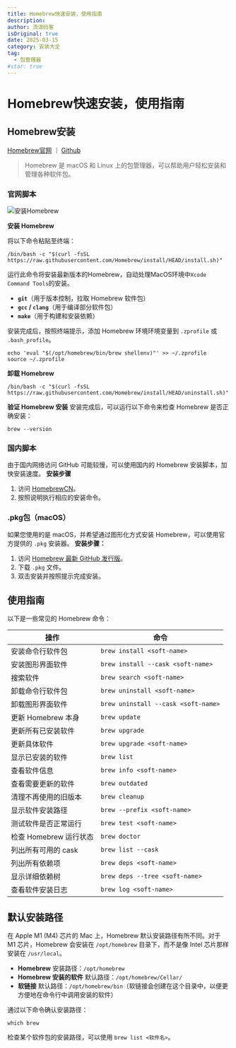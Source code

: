 ```yaml
---
title: Homebrew快速安装，使用指南
description:
author: 流浪码客
isOriginal: true
date: 2025-03-15
category: 安装大全
tag:
  - 包管理器
#star: true
---
```


# Homebrew快速安装，使用指南

## Homebrew安装

[Homebrew官网](https://brew.sh/zh-cn/) ｜ [Github](https://github.com/homebrew)

> Homebrew 是 macOS 和 Linux 上的包管理器，可以帮助用户轻松安装和管理各种软件包。

### 官网脚本

![安装Homebrew](http://img.geekyspace.cn/pictures/2025/20250312024222153.png)

**安装 Homebrew**

将以下命令粘贴至终端：
```shell
/bin/bash -c "$(curl -fsSL https://raw.githubusercontent.com/Homebrew/install/HEAD/install.sh)"
```
运行此命令将安装最新版本的Homebrew，自动处理MacOS环境中`Xcode Command Tools`的安装。
- **`git`**（用于版本控制，拉取 Homebrew 软件包）
- **`gcc` / `clang`**（用于编译部分软件包）
- **`make`**（用于构建和安装依赖）

安装完成后，按照终端提示，添加 Homebrew 环境环境变量到 `.zprofile` 或 `.bash_profile`。
```shell
echo 'eval "$(/opt/homebrew/bin/brew shellenv)"' >> ~/.zprofile
source ~/.zprofile
```
 
**卸载 Homebrew**
```shell
/bin/bash -c "$(curl -fsSL https://raw.githubusercontent.com/Homebrew/install/HEAD/uninstall.sh)"
```

**验证 Homebrew 安装**
安装完成后，可以运行以下命令来检查 Homebrew 是否正确安装：
```shell
brew --version
```

### 国内脚本

由于国内网络访问 GitHub 可能较慢，可以使用国内的 Homebrew 安装脚本，加快安装速度。
**安装步骤**
1. 访问 [HomebrewCN](https://gitee.com/cunkai/HomebrewCN)。
2. 按照说明执行相应的安装命令。

### .pkg包（macOS）

如果您使用的是 macOS，并希望通过图形化方式安装 Homebrew，可以使用官方提供的 `.pkg` 安装器。
**安装步骤：**
1. 访问 [Homebrew 最新 GitHub 发行版](https://github.com/Homebrew/brew/releases/latest)。
2. 下载 `.pkg` 文件。
3. 双击安装并按照提示完成安装。

## 使用指南

以下是一些常见的 Homebrew 命令：

| 操作               | 命令                                  |
| ---------------- | ----------------------------------- |
| 安装命令行软件包         | `brew install <soft-name>`          |
| 安装图形界面软件         | `brew install --cask <soft-name>`   |
| 搜索软件             | `brew search <soft-name>`           |
| 卸载命令行软件包         | `brew uninstall <soft-name>`        |
| 卸载图形界面软件         | `brew uninstall --cask <soft-name>` |
| 更新 Homebrew 本身   | `brew update`                       |
| 更新所有已安装软件        | `brew upgrade`                      |
| 更新具体软件           | `brew upgrade <soft-name>`          |
| 显示已安装的软件         | `brew list`                         |
| 查看软件信息           | `brew info <soft-name>`             |
| 查看需要更新的软件        | `brew outdated`                     |
| 清理不再使用的旧版本       | `brew cleanup`                      |
| 显示软件安装路径         | `brew --prefix <soft-name>`         |
| 测试软件是否正常运行       | `brew test <soft-name>`             |
| 检查 Homebrew 运行状态 | `brew doctor`                       |
| 列出所有可用的 cask     | `brew list --cask`                  |
| 列出所有依赖项          | `brew deps <soft-name>`             |
| 显示详细依赖树          | `brew deps --tree <soft-name>`      |
| 查看软件安装日志         | `brew log <soft-name>`              |
## 默认安装路径

在 Apple M1 (M4) 芯片的 Mac 上，Homebrew 默认安装路径有所不同。对于 M1 芯片，Homebrew 会安装在 `/opt/homebrew` 目录下，而不是像 Intel 芯片那样安装在 `/usr/local`。

- **Homebrew** 安装路径：`/opt/homebrew`
- **Homebrew 安装的软件** 默认路径：`/opt/homebrew/Cellar/`
- **软链接** 默认路径：`/opt/homebrew/bin`（软链接会创建在这个目录中，以便更方便地在命令行中调用安装的软件）

通过以下命令确认安装路径：
```shell
which brew
```
检查某个软件包的安装路径，可以使用 `brew list <软件名>`。
